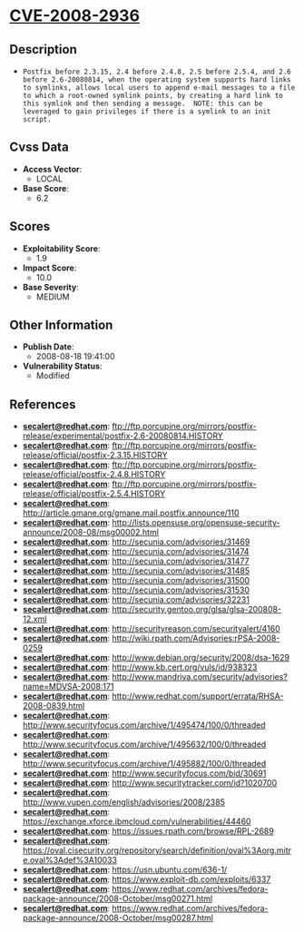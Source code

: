 
# [CVE-2008-2936](ftp://ftp.porcupine.org/mirrors/postfix-release/experimental/postfix-2.6-20080814.HISTORY)

## Description

- `Postfix before 2.3.15, 2.4 before 2.4.8, 2.5 before 2.5.4, and 2.6 before 2.6-20080814, when the operating system supports hard links to symlinks, allows local users to append e-mail messages to a file to which a root-owned symlink points, by creating a hard link to this symlink and then sending a message.  NOTE: this can be leveraged to gain privileges if there is a symlink to an init script.`

## Cvss Data

- **Access Vector**:
  - LOCAL
- **Base Score**:
  - 6.2

## Scores

- **Exploitability Score**:
  - 1.9
- **Impact Score**:
  - 10.0
- **Base Severity**:
  - MEDIUM

## Other Information

- **Publish Date**:
  - 2008-08-18 19:41:00
- **Vulnerability Status**:
  - Modified

## References

- **secalert@redhat.com**: ftp://ftp.porcupine.org/mirrors/postfix-release/experimental/postfix-2.6-20080814.HISTORY
- **secalert@redhat.com**: ftp://ftp.porcupine.org/mirrors/postfix-release/official/postfix-2.3.15.HISTORY
- **secalert@redhat.com**: ftp://ftp.porcupine.org/mirrors/postfix-release/official/postfix-2.4.8.HISTORY
- **secalert@redhat.com**: ftp://ftp.porcupine.org/mirrors/postfix-release/official/postfix-2.5.4.HISTORY
- **secalert@redhat.com**: http://article.gmane.org/gmane.mail.postfix.announce/110
- **secalert@redhat.com**: http://lists.opensuse.org/opensuse-security-announce/2008-08/msg00002.html
- **secalert@redhat.com**: http://secunia.com/advisories/31469
- **secalert@redhat.com**: http://secunia.com/advisories/31474
- **secalert@redhat.com**: http://secunia.com/advisories/31477
- **secalert@redhat.com**: http://secunia.com/advisories/31485
- **secalert@redhat.com**: http://secunia.com/advisories/31500
- **secalert@redhat.com**: http://secunia.com/advisories/31530
- **secalert@redhat.com**: http://secunia.com/advisories/32231
- **secalert@redhat.com**: http://security.gentoo.org/glsa/glsa-200808-12.xml
- **secalert@redhat.com**: http://securityreason.com/securityalert/4160
- **secalert@redhat.com**: http://wiki.rpath.com/Advisories:rPSA-2008-0259
- **secalert@redhat.com**: http://www.debian.org/security/2008/dsa-1629
- **secalert@redhat.com**: http://www.kb.cert.org/vuls/id/938323
- **secalert@redhat.com**: http://www.mandriva.com/security/advisories?name=MDVSA-2008:171
- **secalert@redhat.com**: http://www.redhat.com/support/errata/RHSA-2008-0839.html
- **secalert@redhat.com**: http://www.securityfocus.com/archive/1/495474/100/0/threaded
- **secalert@redhat.com**: http://www.securityfocus.com/archive/1/495632/100/0/threaded
- **secalert@redhat.com**: http://www.securityfocus.com/archive/1/495882/100/0/threaded
- **secalert@redhat.com**: http://www.securityfocus.com/bid/30691
- **secalert@redhat.com**: http://www.securitytracker.com/id?1020700
- **secalert@redhat.com**: http://www.vupen.com/english/advisories/2008/2385
- **secalert@redhat.com**: https://exchange.xforce.ibmcloud.com/vulnerabilities/44460
- **secalert@redhat.com**: https://issues.rpath.com/browse/RPL-2689
- **secalert@redhat.com**: https://oval.cisecurity.org/repository/search/definition/oval%3Aorg.mitre.oval%3Adef%3A10033
- **secalert@redhat.com**: https://usn.ubuntu.com/636-1/
- **secalert@redhat.com**: https://www.exploit-db.com/exploits/6337
- **secalert@redhat.com**: https://www.redhat.com/archives/fedora-package-announce/2008-October/msg00271.html
- **secalert@redhat.com**: https://www.redhat.com/archives/fedora-package-announce/2008-October/msg00287.html
